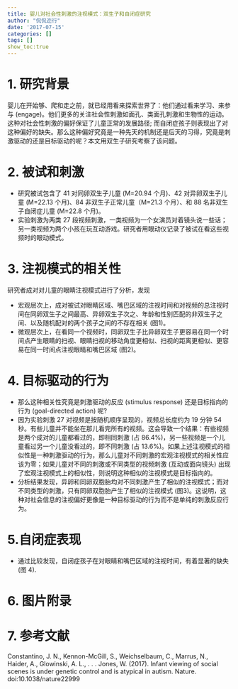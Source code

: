 ```yaml
---
title: 婴儿对社会性刺激的注视模式：双生子和自闭症研究
author: "侃侃迩行"
date: '2017-07-15'
categories: []
tags: []
show_toc:true
---
```


# 1. 研究背景

婴儿在开始够、爬和走之前，就已经用看来探索世界了：他们通过看来学习、来参与 (engage)。他们更多的关注社会性刺激如面孔、类面孔刺激和生物性的运动。这种对社会性刺激的偏好保证了儿童正常的发展路径; 而自闭症孩子则表现出了对这种偏好的缺失。那么这种偏好究竟是一种先天的机制还是后天的习得，究竟是刺激驱动的还是目标驱动的呢？本文用双生子研究考察了该问题。

# 2. 被试和刺激
- 研究被试包含了 41 对同卵双生子儿童 (M=20.94 个月)、42 对异卵双生子儿童 (M=22.13 个月)、84 非双生子正常儿童（M=21.3 个月）、和 88 名非双生子自闭症儿童 (M=22.8 个月)。
- 实验刺激为两类 27 段视频刺激，一类视频为一个女演员对着镜头说一些话；另一类视频为两个小孩在玩互动游戏。研究者用眼动仪记录了被试在看这些视频时的眼动模式。

# 3. 注视模式的相关性
研究者成对对儿童的眼睛注视模式进行了分析，发现 
- 宏观层次上，成对被试对眼睛区域、嘴巴区域的注视时间和对视频的总注视时间在同卵双生子之间最高、异卵双生子次之、年龄和性别匹配的非双生子之间、以及随机配对的两个孩子之间的不存在相关 (图1)。
- 微观层次上，在看同一个视频时，同卵双生子比异卵双生子更容易在同一个时间点产生眼睛的扫视、眼睛扫视的移动角度更相似、扫视的距离更相似、更容易在同一时间点注视眼睛和嘴巴区域 (图2)。

# 4. 目标驱动的行为
- 那么这种相关性究竟是刺激驱动的反应 (stimulus response) 还是目标指向的行为 (goal-directed action) 呢? 
- 因为实验刺激 27 对视频是按随机顺序呈现的，视频总长度约为 19 分钟 54 秒。有些儿童并不能坐在那儿看完所有的视频。这会导致一个结果：有些视频是两个成对的儿童都看过的，即相同刺激 (占 86.4%)，另一些视频是一个儿童看过另一个儿童没看过的，即不同刺激 (占 13.6%)。如果上述注视模式的相似性是一种刺激驱动的行为，那么儿童对不同刺激的宏观注视模式的相关性应该为零；如果儿童对不同的刺激或不同类型的视频刺激 (互动或面向镜头) 出现了宏观注视模式上的相似性，则说明这种相似的注视模式是目标指向的。
- 分析结果发现，异卵和同卵双胞胎均对不同刺激产生了相似的注视模式；而对不同类型的刺激，只有同卵双胞胎产生了相似的注视模式 (图3)。这说明，这种对社会信息的注视偏好更像是一种目标驱动的行为而不是单纯的刺激反应行为。

# 5.自闭症表现

- 通过比较发现，自闭症孩子在对眼睛和嘴巴区域的注视时间，有着显著的缺失 (图 4).

# 6. 图片附录

# 7. 参考文献

Constantino, J. N., Kennon-McGill, S., Weichselbaum, C., Marrus, N., Haider, A., Glowinski, A. L., . . . Jones, W. (2017). Infant viewing of social scenes is under genetic control and is atypical in autism. Nature. doi:10.1038/nature22999


